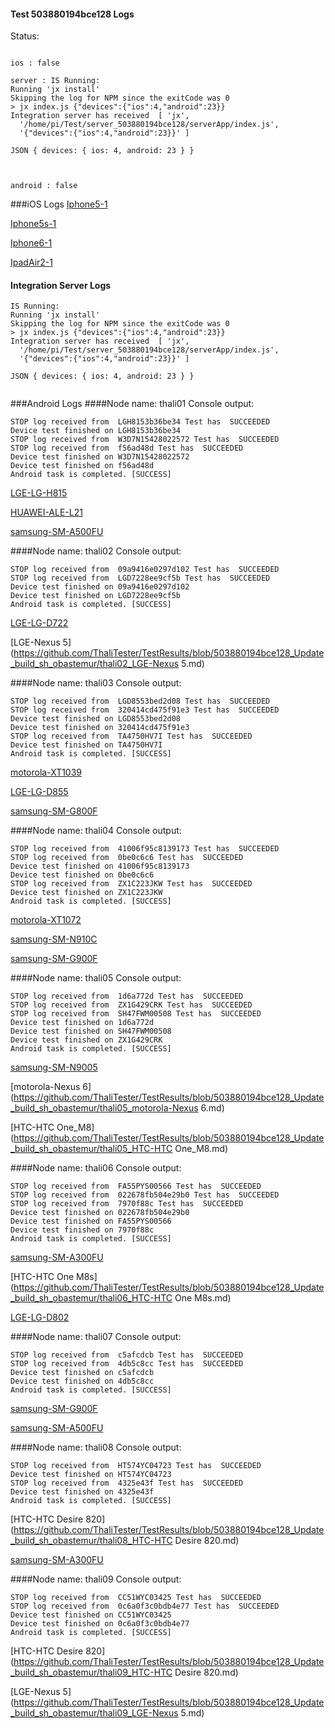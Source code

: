 #### Test 503880194bce128 Logs

Status: 
```

ios : false

server : IS Running:
Running 'jx install'
Skipping the log for NPM since the exitCode was 0
> jx index.js {"devices":{"ios":4,"android":23}}
Integration server has received  [ 'jx',
  '/home/pi/Test/server_503880194bce128/serverApp/index.js',
  '{"devices":{"ios":4,"android":23}}' ]

JSON { devices: { ios: 4, android: 23 } }



android : false
```


###iOS Logs
[Iphone5-1](https://github.com/ThaliTester/TestResults/blob/503880194bce128_Update_build_sh_obastemur/iOS_Iphone5-1.md)

[Iphone5s-1](https://github.com/ThaliTester/TestResults/blob/503880194bce128_Update_build_sh_obastemur/iOS_Iphone5s-1.md)

[Iphone6-1](https://github.com/ThaliTester/TestResults/blob/503880194bce128_Update_build_sh_obastemur/iOS_Iphone6-1.md)

[IpadAir2-1](https://github.com/ThaliTester/TestResults/blob/503880194bce128_Update_build_sh_obastemur/iOS_IpadAir2-1.md)


#### Integration Server Logs
```
IS Running:
Running 'jx install'
Skipping the log for NPM since the exitCode was 0
> jx index.js {"devices":{"ios":4,"android":23}}
Integration server has received  [ 'jx',
  '/home/pi/Test/server_503880194bce128/serverApp/index.js',
  '{"devices":{"ios":4,"android":23}}' ]

JSON { devices: { ios: 4, android: 23 } }


```

###Android Logs
####Node name: thali01
Console output:
```
STOP log received from  LGH8153b36be34 Test has  SUCCEEDED
Device test finished on LGH8153b36be34 
STOP log received from  W3D7N15428022572 Test has  SUCCEEDED
STOP log received from  f56ad48d Test has  SUCCEEDED
Device test finished on W3D7N15428022572 
Device test finished on f56ad48d 
Android task is completed. [SUCCESS]
```
[LGE-LG-H815](https://github.com/ThaliTester/TestResults/blob/503880194bce128_Update_build_sh_obastemur/thali01_LGE-LG-H815.md)

[HUAWEI-ALE-L21](https://github.com/ThaliTester/TestResults/blob/503880194bce128_Update_build_sh_obastemur/thali01_HUAWEI-ALE-L21.md)

[samsung-SM-A500FU](https://github.com/ThaliTester/TestResults/blob/503880194bce128_Update_build_sh_obastemur/thali01_samsung-SM-A500FU.md)

####Node name: thali02
Console output:
```
STOP log received from  09a9416e0297d102 Test has  SUCCEEDED
STOP log received from  LGD7228ee9cf5b Test has  SUCCEEDED
Device test finished on 09a9416e0297d102 
Device test finished on LGD7228ee9cf5b 
Android task is completed. [SUCCESS]
```
[LGE-LG-D722](https://github.com/ThaliTester/TestResults/blob/503880194bce128_Update_build_sh_obastemur/thali02_LGE-LG-D722.md)

[LGE-Nexus 5](https://github.com/ThaliTester/TestResults/blob/503880194bce128_Update_build_sh_obastemur/thali02_LGE-Nexus 5.md)

####Node name: thali03
Console output:
```
STOP log received from  LGD8553bed2d08 Test has  SUCCEEDED
STOP log received from  320414cd475f91e3 Test has  SUCCEEDED
Device test finished on LGD8553bed2d08 
Device test finished on 320414cd475f91e3 
STOP log received from  TA4750HV7I Test has  SUCCEEDED
Device test finished on TA4750HV7I 
Android task is completed. [SUCCESS]
```
[motorola-XT1039](https://github.com/ThaliTester/TestResults/blob/503880194bce128_Update_build_sh_obastemur/thali03_motorola-XT1039.md)

[LGE-LG-D855](https://github.com/ThaliTester/TestResults/blob/503880194bce128_Update_build_sh_obastemur/thali03_LGE-LG-D855.md)

[samsung-SM-G800F](https://github.com/ThaliTester/TestResults/blob/503880194bce128_Update_build_sh_obastemur/thali03_samsung-SM-G800F.md)

####Node name: thali04
Console output:
```
STOP log received from  41006f95c8139173 Test has  SUCCEEDED
STOP log received from  0be0c6c6 Test has  SUCCEEDED
Device test finished on 41006f95c8139173 
Device test finished on 0be0c6c6 
STOP log received from  ZX1C223JKW Test has  SUCCEEDED
Device test finished on ZX1C223JKW 
Android task is completed. [SUCCESS]
```
[motorola-XT1072](https://github.com/ThaliTester/TestResults/blob/503880194bce128_Update_build_sh_obastemur/thali04_motorola-XT1072.md)

[samsung-SM-N910C](https://github.com/ThaliTester/TestResults/blob/503880194bce128_Update_build_sh_obastemur/thali04_samsung-SM-N910C.md)

[samsung-SM-G900F](https://github.com/ThaliTester/TestResults/blob/503880194bce128_Update_build_sh_obastemur/thali04_samsung-SM-G900F.md)

####Node name: thali05
Console output:
```
STOP log received from  1d6a772d Test has  SUCCEEDED
STOP log received from  ZX1G429CRK Test has  SUCCEEDED
STOP log received from  SH47FWM00508 Test has  SUCCEEDED
Device test finished on 1d6a772d 
Device test finished on SH47FWM00508 
Device test finished on ZX1G429CRK 
Android task is completed. [SUCCESS]
```
[samsung-SM-N9005](https://github.com/ThaliTester/TestResults/blob/503880194bce128_Update_build_sh_obastemur/thali05_samsung-SM-N9005.md)

[motorola-Nexus 6](https://github.com/ThaliTester/TestResults/blob/503880194bce128_Update_build_sh_obastemur/thali05_motorola-Nexus 6.md)

[HTC-HTC One_M8](https://github.com/ThaliTester/TestResults/blob/503880194bce128_Update_build_sh_obastemur/thali05_HTC-HTC One_M8.md)

####Node name: thali06
Console output:
```
STOP log received from  FA55PYS00566 Test has  SUCCEEDED
STOP log received from  022678fb504e29b0 Test has  SUCCEEDED
STOP log received from  7970f88c Test has  SUCCEEDED
Device test finished on 022678fb504e29b0 
Device test finished on FA55PYS00566 
Device test finished on 7970f88c 
Android task is completed. [SUCCESS]
```
[samsung-SM-A300FU](https://github.com/ThaliTester/TestResults/blob/503880194bce128_Update_build_sh_obastemur/thali06_samsung-SM-A300FU.md)

[HTC-HTC One M8s](https://github.com/ThaliTester/TestResults/blob/503880194bce128_Update_build_sh_obastemur/thali06_HTC-HTC One M8s.md)

[LGE-LG-D802](https://github.com/ThaliTester/TestResults/blob/503880194bce128_Update_build_sh_obastemur/thali06_LGE-LG-D802.md)

####Node name: thali07
Console output:
```
STOP log received from  c5afcdcb Test has  SUCCEEDED
STOP log received from  4db5c8cc Test has  SUCCEEDED
Device test finished on c5afcdcb 
Device test finished on 4db5c8cc 
Android task is completed. [SUCCESS]
```
[samsung-SM-G900F](https://github.com/ThaliTester/TestResults/blob/503880194bce128_Update_build_sh_obastemur/thali07_samsung-SM-G900F.md)

[samsung-SM-A500FU](https://github.com/ThaliTester/TestResults/blob/503880194bce128_Update_build_sh_obastemur/thali07_samsung-SM-A500FU.md)

####Node name: thali08
Console output:
```
STOP log received from  HT574YC04723 Test has  SUCCEEDED
Device test finished on HT574YC04723 
STOP log received from  4325e43f Test has  SUCCEEDED
Device test finished on 4325e43f 
Android task is completed. [SUCCESS]
```
[HTC-HTC Desire 820](https://github.com/ThaliTester/TestResults/blob/503880194bce128_Update_build_sh_obastemur/thali08_HTC-HTC Desire 820.md)

[samsung-SM-A300FU](https://github.com/ThaliTester/TestResults/blob/503880194bce128_Update_build_sh_obastemur/thali08_samsung-SM-A300FU.md)

####Node name: thali09
Console output:
```
STOP log received from  CC51WYC03425 Test has  SUCCEEDED
STOP log received from  0c6a0f3c0bdb4e77 Test has  SUCCEEDED
Device test finished on CC51WYC03425 
Device test finished on 0c6a0f3c0bdb4e77 
Android task is completed. [SUCCESS]
```
[HTC-HTC Desire 820](https://github.com/ThaliTester/TestResults/blob/503880194bce128_Update_build_sh_obastemur/thali09_HTC-HTC Desire 820.md)

[LGE-Nexus 5](https://github.com/ThaliTester/TestResults/blob/503880194bce128_Update_build_sh_obastemur/thali09_LGE-Nexus 5.md)


